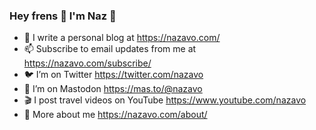 ### Hey frens 👋 I'm Naz 🥑

- 🌱 I write a personal blog at https://nazavo.com/
- 📫 Subscribe to email updates from me at https://nazavo.com/subscribe/
- 🐦 I’m on Twitter https://twitter.com/nazavo
- 🐘 I’m on Mastodon <a rel="me" href="https://mas.to/@nazavo">https://mas.to/@nazavo</a>
- 🎬 I post travel videos on YouTube https://www.youtube.com/nazavo
- 🤔 More about me https://nazavo.com/about/
